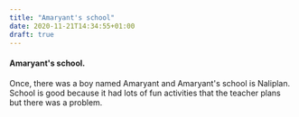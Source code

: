 ```yaml
---
title: "Amaryant's school"
date: 2020-11-21T14:34:55+01:00
draft: true
---
```



#### Amaryant's school.


Once, there was a boy named Amaryant and Amaryant's school is Naliplan.
School is good because it had lots of fun activities that the teacher plans but there was a problem.
